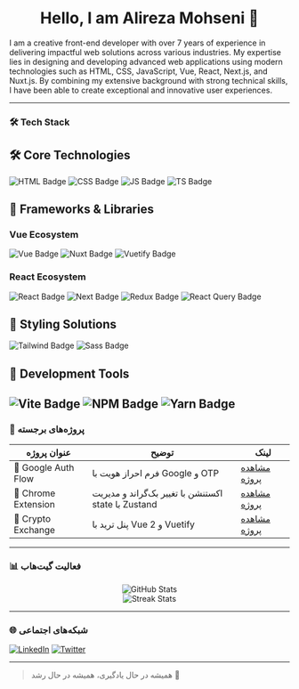 <h1 align="center">Hello, I am Alireza Mohseni 👋</h1>

I am a creative front-end developer with over 7 years of experience in delivering impactful web solutions across various industries. My expertise lies in designing and developing advanced web applications using modern technologies such as HTML, CSS, JavaScript, Vue, React, Next.js, and Nuxt.js. By combining my extensive background with strong technical skills, I have been able to create exceptional and innovative user experiences.

---

### 🛠️ Tech Stack
## 🛠️ Core Technologies

  ![HTML Badge](https://img.shields.io/badge/HTML-5-orange?logo=html5&logoColor=white&style=flat-square&size=large)
  ![CSS Badge](https://img.shields.io/badge/CSS-3-blue?logo=css3&logoColor=white&style=flat-square&size=large)
  ![JS Badge](https://img.shields.io/badge/JavaScript-ES6-yellow?logo=javascript&logoColor=white&style=flat-square&size=large)
  ![TS Badge](https://img.shields.io/badge/TypeScript-blueviolet?logo=typescript&logoColor=white&style=flat-square&size=large)

## 🚀 Frameworks & Libraries

### Vue Ecosystem
 
  ![Vue Badge](https://img.shields.io/badge/Vue.js-2.0-brightgreen?logo=vue.js&logoColor=white&style=flat-square&size=large)
  ![Nuxt Badge](https://img.shields.io/badge/Nuxt.js-2.x-lightblue?logo=nuxt.js&logoColor=white&style=flat-square&size=large)
  ![Vuetify Badge](https://img.shields.io/badge/Vuetify-2.x-orange?logo=vuetify&logoColor=white&style=flat-square&size=large)

### React Ecosystem

  ![React Badge](https://img.shields.io/badge/React.js-17.x-lightblue?logo=react&logoColor=white&style=flat-square&size=large)
  ![Next Badge](https://img.shields.io/badge/Next.js-10.x-green?logo=next.js&logoColor=white&style=flat-square&size=large)
  ![Redux Badge](https://img.shields.io/badge/Redux-4.x-purple?logo=redux&logoColor=white&style=flat-square&size=large)
  ![React Query Badge](https://img.shields.io/badge/React%20Query-v3-blue?logo=react-query&logoColor=white&style=flat-square&size=large)

## 🎨 Styling Solutions

  ![Tailwind Badge](https://img.shields.io/badge/Tailwind%20CSS-v2.0-blue?logo=tailwind-css&logoColor=white&style=flat-square&size=large)
  ![Sass Badge](https://img.shields.io/badge/Sass-1.0-pink?logo=sass&logoColor=white&style=flat-square&size=large)

## 🔧 Development Tools

  ![Vite Badge](https://img.shields.io/badge/Vite-2.x-green?logo=vite&logoColor=white&style=flat-square&size=large)
  ![NPM Badge](https://img.shields.io/badge/NPM-6.x-yellow?logo=npm&logoColor=white&style=flat-square&size=large)
  ![Yarn Badge](https://img.shields.io/badge/Yarn-1.x-blue?logo=yarn&logoColor=white&style=flat-square&size=large)
---

### 📌 پروژه‌های برجسته

| عنوان پروژه | توضیح | لینک |
|-------------|--------|-------|
| 🔐 Google Auth Flow | فرم احراز هویت با Google و OTP | [مشاهده پروژه](#) |
| 🎨 Chrome Extension | اکستنشن با تغییر بک‌گراند و مدیریت state با Zustand | [مشاهده پروژه](#) |
| 💱 Crypto Exchange | پنل ترید با Vue 2 و Vuetify | [مشاهده پروژه](#) |

---

### 📊 فعالیت گیت‌هاب

<p align="center">
  <img src="https://github-readme-stats.vercel.app/api?username=Mohseni-78&show_icons=true&theme=radical" alt="GitHub Stats" />
  <br />
  <img src="https://github-readme-streak-stats.herokuapp.com/?user=Mohseni-78&theme=radical" alt="Streak Stats" />
</p>

---

### 🌐 شبکه‌های اجتماعی

[![LinkedIn](https://img.shields.io/badge/-LinkedIn-0A66C2?logo=linkedin&logoColor=white)](https://linkedin.com/in/your-linkedin)
[![Twitter](https://img.shields.io/badge/-Twitter-1DA1F2?logo=twitter&logoColor=white)](https://twitter.com/your-twitter)

---

> همیشه در حال یادگیری، همیشه در حال رشد 🌱

